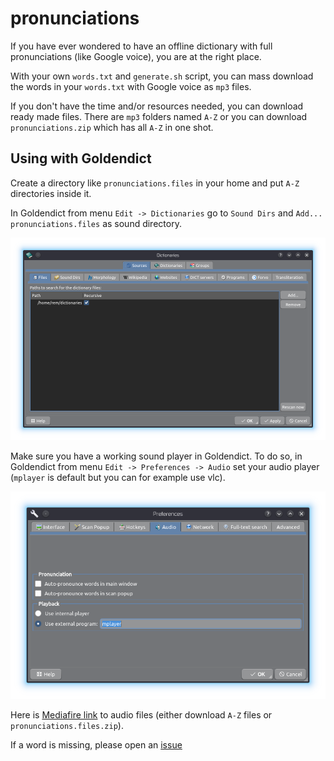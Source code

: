 # pronunciations

If you have ever wondered to have an offline dictionary with full pronunciations (like Google voice), you are at the right place.

With your own `words.txt` and `generate.sh` script, you can mass download the words in your `words.txt` with Google voice as `mp3` files.

If you don't have the time and/or resources needed, you can download ready made files. There are `mp3` folders named `A-Z` or you can download `pronunciations.zip` which has all `A-Z` in one shot.

## Using with Goldendict

Create a directory like `pronunciations.files` in your home and put `A-Z` directories inside it.

In Goldendict from menu `Edit -> Dictionaries` go to `Sound Dirs` and `Add...` `pronunciations.files` as sound directory.

![Sound Dirs](sound-dir.png)

Make sure you have a working sound player in Goldendict. To do so, in Goldendict from menu `Edit -> Preferences -> Audio` set your audio player (`mplayer` is default but you can for example use vlc).

![Audio Player](audio-player.png)

Here is [Mediafire link](https://www.mediafire.com/folder/wc35mt3qt7ulw/English) to audio files
(either download `A-Z` files or `pronunciations.files.zip`).

If a word is missing, please open an [issue](https://github.com/yousefvand/pronunciations/issues)
